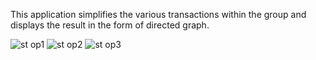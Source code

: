 This application simplifies the various transactions within the group and displays the result in the form of directed graph.


![st op1](https://user-images.githubusercontent.com/83175077/127677958-5aafacc1-e8d8-4de2-8567-08e82674a70d.PNG)
![st op2](https://user-images.githubusercontent.com/83175077/127677972-1a4520e6-8544-49a3-80ad-fd83227390ab.PNG)
![st op3](https://user-images.githubusercontent.com/83175077/127677974-feb0a1e8-b24a-4178-813f-1226be7d1338.PNG)
